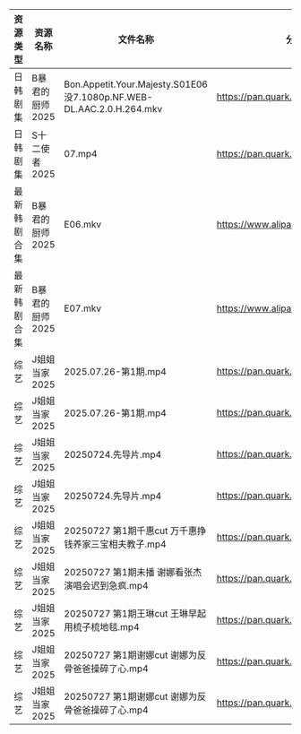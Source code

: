 | 资源类型   | 资源名称       | 文件名称                                                                | 分享链接                                 | 更新时间                |
| ------ | ---------- | ------------------------------------------------------------------- | ------------------------------------ | ------------------- |
| 日韩剧集   | B暴君的厨师2025 | Bon.Appetit.Your.Majesty.S01E06没7.1080p.NF.WEB-DL.AAC.2.0.H.264.mkv | https://pan.quark.cn/s/7f659879c212  | 2025-09-14 01:14:05 |
| 日韩剧集   | S十二使者2025  | 07.mp4                                                              | https://pan.quark.cn/s/4167cdc7d9e6  | 2025-09-14 01:20:20 |
| 最新韩剧合集 | B暴君的厨师2025 | E06.mkv                                                             | https://www.alipan.com/s/VeyARgABVY7 | 2025-09-14 09:58:57 |
| 最新韩剧合集 | B暴君的厨师2025 | E07.mkv                                                             | https://www.alipan.com/s/VeyARgABVY7 | 2025-09-14 09:58:56 |
| 综艺     | J姐姐当家2025  | 2025.07.26-第1期.mp4                                                  | https://pan.quark.cn/s/b9e3aa93f086  | 2025-09-14 01:26:48 |
| 综艺     | J姐姐当家2025  | 2025.07.26-第1期.mp4                                                  | https://pan.quark.cn/s/b9e3aa93f086  | 2025-09-14 10:26:51 |
| 综艺     | J姐姐当家2025  | 20250724.先导片.mp4                                                    | https://pan.quark.cn/s/b9e3aa93f086  | 2025-09-14 01:26:44 |
| 综艺     | J姐姐当家2025  | 20250724.先导片.mp4                                                    | https://pan.quark.cn/s/b9e3aa93f086  | 2025-09-14 10:26:47 |
| 综艺     | J姐姐当家2025  | 20250727 第1期千惠cut 万千惠挣钱养家三宝相夫教子.mp4                                 | https://pan.quark.cn/s/b9e3aa93f086  | 2025-09-14 10:26:43 |
| 综艺     | J姐姐当家2025  | 20250727 第1期未播 谢娜看张杰演唱会迟到急疯.mp4                                     | https://pan.quark.cn/s/b9e3aa93f086  | 2025-09-14 10:26:38 |
| 综艺     | J姐姐当家2025  | 20250727 第1期王琳cut 王琳早起用梳子梳地毯.mp4                                    | https://pan.quark.cn/s/b9e3aa93f086  | 2025-09-14 10:26:35 |
| 综艺     | J姐姐当家2025  | 20250727 第1期谢娜cut 谢娜为反骨爸爸操碎了心.mp4                                   | https://pan.quark.cn/s/b9e3aa93f086  | 2025-09-14 01:26:42 |
| 综艺     | J姐姐当家2025  | 20250727 第1期谢娜cut 谢娜为反骨爸爸操碎了心.mp4                                   | https://pan.quark.cn/s/b9e3aa93f086  | 2025-09-14 10:26:31 |
